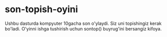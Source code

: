 # son-topish-oyini
Ushbu dasturda kompyuter 10gacha son o'ylaydi. Siz uni topishingiz kerak bo'ladi. O'yinni ishga tushirish uchun sontop() buyrug'ini bersangiz kifoya.
